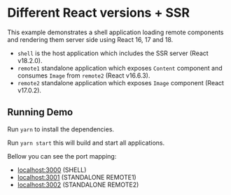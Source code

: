 # Different React versions + SSR

This example demonstrates a shell application loading remote components and rendering them server side using React 16, 17 and 18.

- `shell` is the host application which includes the SSR server (React v18.2.0).
- `remote1` standalone application which exposes `Content` component and consumes `Image` from `remote2` (React v16.6.3).
- `remote2` standalone application which exposes `Image` component (React v17.0.2).

## Running Demo

Run `yarn` to install the dependencies.

Run `yarn start` this will build and start all applications.

Bellow you can see the port mapping:

- [localhost:3000](http://localhost:3000/) (SHELL)
- [localhost:3001](http://localhost:3001/) (STANDALONE REMOTE1)
- [localhost:3002](http://localhost:3002/) (STANDALONE REMOTE2)
